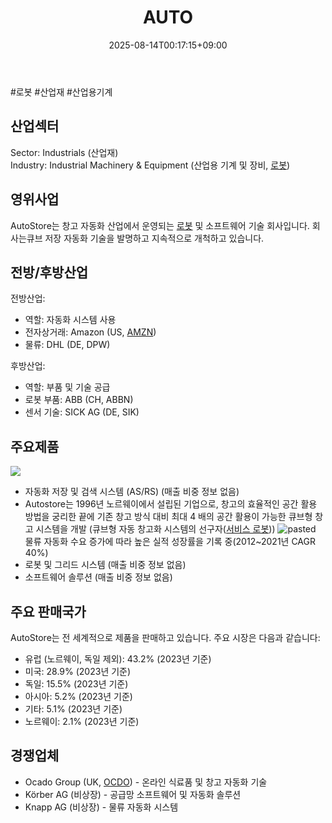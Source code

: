﻿---
title: "AUTO"
date: 2025-08-14T00:17:15+09:00
lastmod: 2025-08-14T00:17:15+09:00
type: docs
sidebar:
  open: true
weight: 97
---
<div style="display:none">
  <meta property="article:published_time" content="2025-08-13T15:17:15Z" />
  <meta property="article:modified_time" content="2025-08-13T15:17:15Z" />
</div>
#로봇 #산업재 #산업용기계 

## 산업섹터

Sector: Industrials (산업재)  
Industry: Industrial Machinery & Equipment (산업용 기계 및 장비, [로봇](/industry-study/로봇/))

## 영위사업

AutoStore는 창고 자동화 산업에서 운영되는 [로봇](/industry-study/로봇/) 및 소프트웨어 기술 회사입니다. 회사는큐브 저장 자동화 기술을 발명하고 지속적으로 개척하고 있습니다.

## 전방/후방산업

전방산업:

- 역할: 자동화 시스템 사용
- 전자상거래: Amazon (US, [AMZN](/company-analysis/amzn/))
- 물류: DHL (DE, DPW)

후방산업:

- 역할: 부품 및 기술 공급
- 로봇 부품: ABB (CH, ABBN)
- 센서 기술: SICK AG (DE, SIK)

## 주요제품

![](Pasted%20image%2020230629150014.png)
- 자동화 저장 및 검색 시스템 (AS/RS) (매출 비중 정보 없음)
- Autostore는 1996년 노르웨이에서 설립된 기업으로, 창고의 효율적인 공간 활용 방법을 궁리한 끝에 기존 창고 방식 대비 최대 4 배의 공간 활용이 가능한 큐브형 창고 시스템을 개발 (큐브형 자동 창고화 시스템의 선구자([서비스 로봇](/industry-study/서비스-로봇/)))
  ![pasted](Pasted%20image%2020230629150001.png) 물류 자동화 수요 증가에 따라 높은 실적 성장률을 기록 중(2012~2021년 CAGR 40%)
- 로봇 및 그리드 시스템 (매출 비중 정보 없음)
- 소프트웨어 솔루션 (매출 비중 정보 없음)

## 주요 판매국가

AutoStore는 전 세계적으로 제품을 판매하고 있습니다. 주요 시장은 다음과 같습니다:

- 유럽 (노르웨이, 독일 제외): 43.2% (2023년 기준)
- 미국: 28.9% (2023년 기준)
- 독일: 15.5% (2023년 기준)
- 아시아: 5.2% (2023년 기준)
- 기타: 5.1% (2023년 기준)
- 노르웨이: 2.1% (2023년 기준)

## 경쟁업체

- Ocado Group (UK, [OCDO](/company-analysis/ocdo/)) - 온라인 식료품 및 창고 자동화 기술
- Körber AG (비상장) - 공급망 소프트웨어 및 자동화 솔루션
- Knapp AG (비상장) - 물류 자동화 시스템
